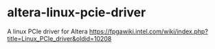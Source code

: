 # altera-linux-pcie-driver
A linux PCIe driver for Altera
https://fpgawiki.intel.com/wiki/index.php?title=Linux_PCIe_driver&oldid=10208

